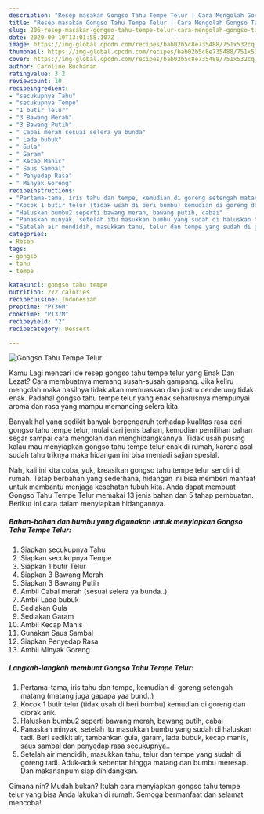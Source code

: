 ```yaml
---
description: "Resep masakan Gongso Tahu Tempe Telur | Cara Mengolah Gongso Tahu Tempe Telur Yang Sedap"
title: "Resep masakan Gongso Tahu Tempe Telur | Cara Mengolah Gongso Tahu Tempe Telur Yang Sedap"
slug: 206-resep-masakan-gongso-tahu-tempe-telur-cara-mengolah-gongso-tahu-tempe-telur-yang-sedap
date: 2020-09-10T13:01:58.107Z
image: https://img-global.cpcdn.com/recipes/bab02b5c8e735488/751x532cq70/gongso-tahu-tempe-telur-foto-resep-utama.jpg
thumbnail: https://img-global.cpcdn.com/recipes/bab02b5c8e735488/751x532cq70/gongso-tahu-tempe-telur-foto-resep-utama.jpg
cover: https://img-global.cpcdn.com/recipes/bab02b5c8e735488/751x532cq70/gongso-tahu-tempe-telur-foto-resep-utama.jpg
author: Caroline Buchanan
ratingvalue: 3.2
reviewcount: 10
recipeingredient:
- "secukupnya Tahu"
- "secukupnya Tempe"
- "1 butir Telur"
- "3 Bawang Merah"
- "3 Bawang Putih"
- " Cabai merah sesuai selera ya bunda"
- " Lada bubuk"
- " Gula"
- " Garam"
- " Kecap Manis"
- " Saus Sambal"
- " Penyedap Rasa"
- " Minyak Goreng"
recipeinstructions:
- "Pertama-tama, iris tahu dan tempe, kemudian di goreng setengah matang (matang juga gapapa yaa bund..)"
- "Kocok 1 butir telur (tidak usah di beri bumbu) kemudian di goreng dan diorak arik."
- "Haluskan bumbu2 seperti bawang merah, bawang putih, cabai"
- "Panaskan minyak, setelah itu masukkan bumbu yang sudah di haluskan tadi. Beri sedikit air, tambahkan gula, garam, lada bubuk, kecap manis, saus sambal dan penyedap rasa secukupnya.."
- "Setelah air mendidih, masukkan tahu, telur dan tempe yang sudah di goreng tadi. Aduk-aduk sebentar hingga matang dan bumbu meresap. Dan makananpum siap dihidangkan."
categories:
- Resep
tags:
- gongso
- tahu
- tempe

katakunci: gongso tahu tempe 
nutrition: 272 calories
recipecuisine: Indonesian
preptime: "PT36M"
cooktime: "PT37M"
recipeyield: "2"
recipecategory: Dessert

---
```



![Gongso Tahu Tempe Telur](https://img-global.cpcdn.com/recipes/bab02b5c8e735488/751x532cq70/gongso-tahu-tempe-telur-foto-resep-utama.jpg)

Kamu Lagi mencari ide resep gongso tahu tempe telur yang Enak Dan Lezat? Cara membuatnya memang susah-susah gampang. Jika keliru mengolah maka hasilnya tidak akan memuaskan dan justru cenderung tidak enak. Padahal gongso tahu tempe telur yang enak seharusnya mempunyai aroma dan rasa yang mampu memancing selera kita.



Banyak hal yang sedikit banyak berpengaruh terhadap kualitas rasa dari gongso tahu tempe telur, mulai dari jenis bahan, kemudian pemilihan bahan segar sampai cara mengolah dan menghidangkannya. Tidak usah pusing kalau mau menyiapkan gongso tahu tempe telur enak di rumah, karena asal sudah tahu triknya maka hidangan ini bisa menjadi sajian spesial.


Nah, kali ini kita coba, yuk, kreasikan gongso tahu tempe telur sendiri di rumah. Tetap berbahan yang sederhana, hidangan ini bisa memberi manfaat untuk membantu menjaga kesehatan tubuh kita. Anda dapat membuat Gongso Tahu Tempe Telur memakai 13 jenis bahan dan 5 tahap pembuatan. Berikut ini cara dalam menyiapkan hidangannya.

<!--inarticleads1-->

##### Bahan-bahan dan bumbu yang digunakan untuk menyiapkan Gongso Tahu Tempe Telur:

1. Siapkan secukupnya Tahu
1. Siapkan secukupnya Tempe
1. Siapkan 1 butir Telur
1. Siapkan 3 Bawang Merah
1. Siapkan 3 Bawang Putih
1. Ambil  Cabai merah (sesuai selera ya bunda..)
1. Ambil  Lada bubuk
1. Sediakan  Gula
1. Sediakan  Garam
1. Ambil  Kecap Manis
1. Gunakan  Saus Sambal
1. Siapkan  Penyedap Rasa
1. Ambil  Minyak Goreng




<!--inarticleads2-->

##### Langkah-langkah membuat Gongso Tahu Tempe Telur:

1. Pertama-tama, iris tahu dan tempe, kemudian di goreng setengah matang (matang juga gapapa yaa bund..)
1. Kocok 1 butir telur (tidak usah di beri bumbu) kemudian di goreng dan diorak arik.
1. Haluskan bumbu2 seperti bawang merah, bawang putih, cabai
1. Panaskan minyak, setelah itu masukkan bumbu yang sudah di haluskan tadi. Beri sedikit air, tambahkan gula, garam, lada bubuk, kecap manis, saus sambal dan penyedap rasa secukupnya..
1. Setelah air mendidih, masukkan tahu, telur dan tempe yang sudah di goreng tadi. Aduk-aduk sebentar hingga matang dan bumbu meresap. Dan makananpum siap dihidangkan.




Gimana nih? Mudah bukan? Itulah cara menyiapkan gongso tahu tempe telur yang bisa Anda lakukan di rumah. Semoga bermanfaat dan selamat mencoba!
